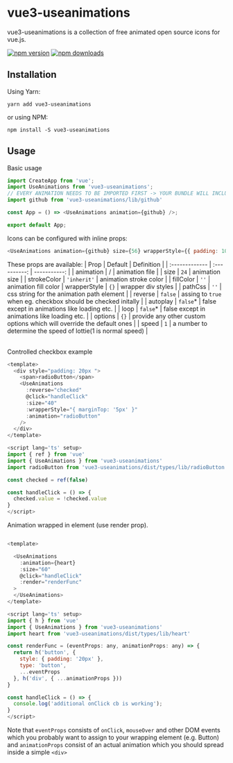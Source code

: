 # vue3-useanimations

vue3-useanimations is a collection of free animated open source icons for vue.js.

[![npm version](https://img.shields.io/npm/v/vue3-useanimations.svg?style=flat-square)](https://www.npmjs.com/package/vue3-useanimations) [![npm downloads](https://img.shields.io/npm/dm/vue3-useanimations.svg?style=flat-square)](https://www.npmjs.com/package/vue3-useanimations)

## Installation

Using Yarn:

```shell
yarn add vue3-useanimations
```

or using NPM:

```shell
npm install -S vue3-useanimations
```

## Usage

Basic usage

```javascript
import CreateApp from 'vue';
import UseAnimations from 'vue3-useanimations';
// EVERY ANIMATION NEEDS TO BE IMPORTED FIRST -> YOUR BUNDLE WILL INCLUDE ONLY WHAT IT NEEDS
import github from 'vue3-useanimations/lib/github'

const App = () => <UseAnimations animation={github} />;

export default App;
```

Icons can be configured with inline props:

```javascript
<UseAnimations animation={github} size={56} wrapperStyle={{ padding: 100 }} />
```

These props are available:
| Prop           | Default      | Definition   |
| :------------- | :----------: | -----------: |
| animation   | / | animation file |
|  size | `24`   | animation size    |
|  strokeColor | `'inherit'`   | animation stroke color |
|  fillColor   | `''`          | animation fill color
|  wrapperStyle | `{}` | wrapper div styles |
|  pathCss | `''` | css string for the animation path element |
|  reverse | `false` | assing to `true` when eg. checkbox should be checked initally |
|  autoplay | `false`* | false except in animations like loading etc. |
|  loop | `false`* | false except in animations like loading etc. |
|  options | `{}` | provide any other custom options which will override the default ones |
|  speed | `1` | a number to determine the speed of lottie(1 is normal speed) |

<br />
Controlled checkbox example  

```js
<template>
  <div style="padding: 20px ">
    <span>radioButton</span>
    <UseAnimations
      :reverse="checked"
      @click="handleClick"
      :size="40"
      :wrapperStyle="{ marginTop: '5px' }"
      :animation="radioButton"
    />
  </div>
</template>

<script lang='ts' setup>
import { ref } from 'vue'
import { UseAnimations } from 'vue3-useanimations'
import radioButton from 'vue3-useanimations/dist/types/lib/radioButton'

const checked = ref(false)

const handleClick = () => {
  checked.value = !checked.value
}
</script>

```

Animation wrapped in element (use render prop).

```javascript

<template>

  <UseAnimations
    :animation={heart}
    :size="60"
    @click="handleClick"
    :render="renderFunc"
  >
  </UseAnimations>
</template>

<script lang='ts' setup>
import { h } from 'vue'
import { UseAnimations } from 'vue3-useanimations'
import heart from 'vue3-useanimations/dist/types/lib/heart'

const renderFunc = (eventProps: any, animationProps: any) => {
  return h('button', {
    style: { padding: '20px' },
    type: 'button',
    ...eventProps
  }, h('div', { ...animationProps }))
}

const handleClick = () => {
  console.log('additional onClick cb is working');
}
</script>

```

 Note that `eventProps` consists of `onClick`, `mouseOver` and other DOM events which you probably want to assign to your wrapping element (e.g. Button) and `animationProps` consist of an actual animation which you should spread inside a simple `<div>`
  